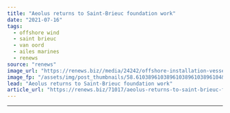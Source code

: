 ```yaml
---
title: "Aeolus returns to Saint-Brieuc foundation work"
date: "2021-07-16"
tags: 
  - offshore wind
  - saint brieuc
  - van oord
  - ailes marines
  - renews
source: "renews"
image_url: "https://renews.biz//media/24242/offshore-installation-vessel-aeolus-credit-van-oord.jpg?mode=crop&width=770&heightratio=0.6103896103896103896103896104&slimmage=true"
image_fp: "/assets/img/post_thumbnails/58.6103896103896103896103896104&slimmage=true"
lead: "Aeolus returns to Saint-Brieuc foundation work"
article_url: "https://renews.biz/71017/aeolus-returns-to-saint-brieuc-foundation-work/"
---
```


---
